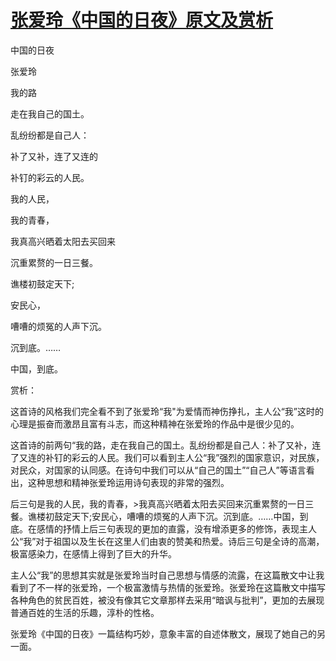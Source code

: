 # [张爱玲《中国的日夜》原文及赏析](https://www.vrrw.net/wx/6449.html)

中国的日夜

张爱玲

我的路

走在我自己的国土。

乱纷纷都是自己人：

补了又补，连了又连的

补钉的彩云的人民。

我的人民，

我的青春，

我真高兴晒着太阳去买回来

沉重累赘的一日三餐。

谯楼初鼓定天下;

安民心，

嘈嘈的烦冤的人声下沉。

沉到底。……

中国，到底。



赏析：

这首诗的风格我们完全看不到了张爱玲“我"为爱情而神伤挣扎，主人公“我”这时的心理是振奋而激昂且富有斗志，而这种精神在张爱玲的作品中是很少见的。

这首诗的前两句“我的路，走在我自己的国土。乱纷纷都是自己人：补了又补，连了又连的补钉的彩云的人民。我们可以看到主人公“我”强烈的国家意识，对民族，对民众，对国家的认同感。在诗句中我们可以从“自己的国土”“自己人”等语言看出，这种思想和精神张爱玲运用诗句表现的非常的强烈。

后三句是我的人民，我的青春，>我真高兴晒着太阳去买回来沉重累赘的一日三餐。谯楼初鼓定天下;安民心，嘈嘈的烦冤的人声下沉。沉到底。……中国，到底。在感情的抒情上后三句表现的更加的直露，没有增添更多的修饰，表现主人公“我”对于祖国以及生长在这里人们由衷的赞美和热爱。诗后三句是全诗的高潮，极富感染力，在感情上得到了巨大的升华。

主人公“我”的思想其实就是张爱玲当时自己思想与情感的流露，在这篇散文中让我看到了不一样的张爱玲，一个极富激情与热情的张爱玲。张爱玲在这篇散文中描写各种角色的贫民百姓，被没有像其它文章那样去采用“暗讽与批判”，更加的去展现普通百姓的生活的乐趣，淳朴的性格。

张爱玲《中国的日夜》一篇结构巧妙，意象丰富的自述体散文，展现了她自己的另一面。

